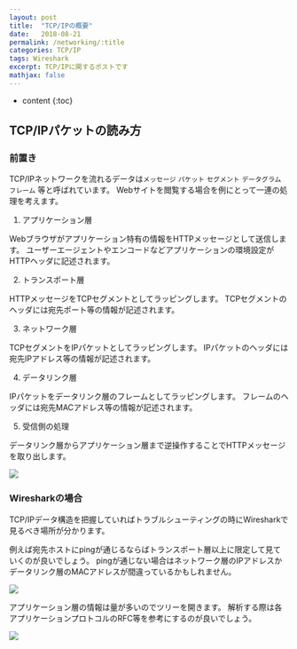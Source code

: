 ```yaml
---
layout: post
title:  "TCP/IPの概要"
date:   2018-08-21
permalink: /networking/:title
categories: TCP/IP
tags: Wireshark
excerpt: TCP/IPに関するポストです
mathjax: false
---
```


* content
{:toc}
 
## TCP/IPパケットの読み方

### 前置き

TCP/IPネットワークを流れるデータは`メッセージ` `パケット` `セグメント` `データグラム` `フレーム` 等と呼ばれています。
Webサイトを閲覧する場合を例にとって一連の処理を考えます。

1. アプリケーション層

Webブラウザがアプリケーション特有の情報をHTTPメッセージとして送信します。
ユーザーエージェントやエンコードなどアプリケーションの環境設定がHTTPヘッダに記述されます。

2. トランスポート層

HTTPメッセージをTCPセグメントとしてラッピングします。
TCPセグメントのヘッダには宛先ポート等の情報が記述されます。

3. ネットワーク層

TCPセグメントをIPパケットとしてラッピングします。
IPパケットのヘッダには宛先IPアドレス等の情報が記述されます。

4. データリンク層

IPパケットをデータリンク層のフレームとしてラッピングします。
フレームのヘッダには宛先MACアドレス等の情報が記述されます。

5. 受信側の処理

データリンク層からアプリケーション層まで逆操作することでHTTPメッセージを取り出します。

![]({{site.baseurl}}/images/wireshark/packet_structure.png)

### Wiresharkの場合

TCP/IPデータ構造を把握していればトラブルシューティングの時にWiresharkで見るべき場所が分かります。

例えば宛先ホストにpingが通じるならばトランスポート層以上に限定して見ていくのが良いでしょう。
pingが通じない場合はネットワーク層のIPアドレスかデータリンク層のMACアドレスが間違っているかもしれません。

![]({{site.baseurl}}/images/wireshark/view01.png)

アプリケーション層の情報は量が多いのでツリーを開きます。
解析する際は各アプリケーションプロトコルのRFC等を参考にするのが良いでしょう。

![]({{site.baseurl}}/images/wireshark/view02.png)
